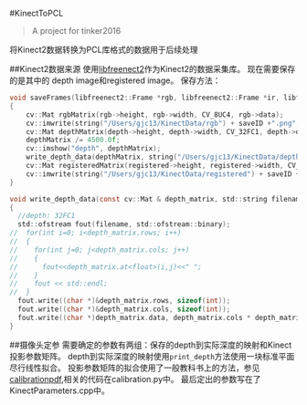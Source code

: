 #KinectToPCL
> A project for tinker2016

将Kinect2数据转换为PCL库格式的数据用于后续处理

##Kinect2数据来源
使用[libfreenect2](https://github.com/OpenKinect/libfreenect2 "libfreenect2")作为Kinect2的数据采集库。
现在需要保存的是其中的
depth image和registered image。
保存方法：
```C
void saveFrames(libfreenect2::Frame *rgb, libfreenect2::Frame *ir, libfreenect2::Frame *depth,libfreenect2::Frame *registered, const char * saveID)
{
    cv::Mat rgbMatrix(rgb->height, rgb->width, CV_8UC4, rgb->data);
    cv::imwrite(string("/Users/gjc13/KinectData/rgb") + saveID +".png", rgbMatrix);
    cv::Mat depthMatrix(depth->height, depth->width, CV_32FC1, depth->data);
    depthMatrix /= 4500.0f;
    cv::imshow("depth", depthMatrix);
    write_depth_data(depthMatrix, string("/Users/gjc13/KinectData/depth") + saveID + ".bin");
    cv::Mat registeredMatrix(registered->height, registered->width, CV_8UC4, registered->data);
    cv::imwrite(string("/Users/gjc13/KinectData/registered") + saveID + ".png", registeredMatrix);
}

void write_depth_data(const cv::Mat & depth_matrix, std::string filename)
{
  //depth: 32FC1
  std::ofstream fout(filename, std::ofstream::binary);
//  for(int i=0; i<depth_matrix.rows; i++)
//  {
//    for(int j=0; j<depth_matrix.cols; j++)
//    {
//      fout<<depth_matrix.at<float>(i,j)<<" ";
//    }
//    fout << std::endl;
//  }
  fout.write((char *)&depth_matrix.rows, sizeof(int));
  fout.write((char *)&depth_matrix.cols, sizeof(int));
  fout.write((char *)depth_matrix.data, depth_matrix.cols * depth_matrix.rows * 4);
}
```

##摄像头定参
需要确定的参数有两组：保存的depth到实际深度的映射和Kinect投影参数矩阵。
depth到实际深度的映射使用`print_depth`方法使用一块标准平面尽行线性拟合。
投影参数矩阵的拟合使用了一般教科书上的方法，参见[calibrationpdf](http://www.cim.mcgill.ca/~langer/558/19-cameracalibration.pdf "本讲义"),相关的代码在calibration.py中。
最后定出的参数写在了KinectParameters.cpp中。

